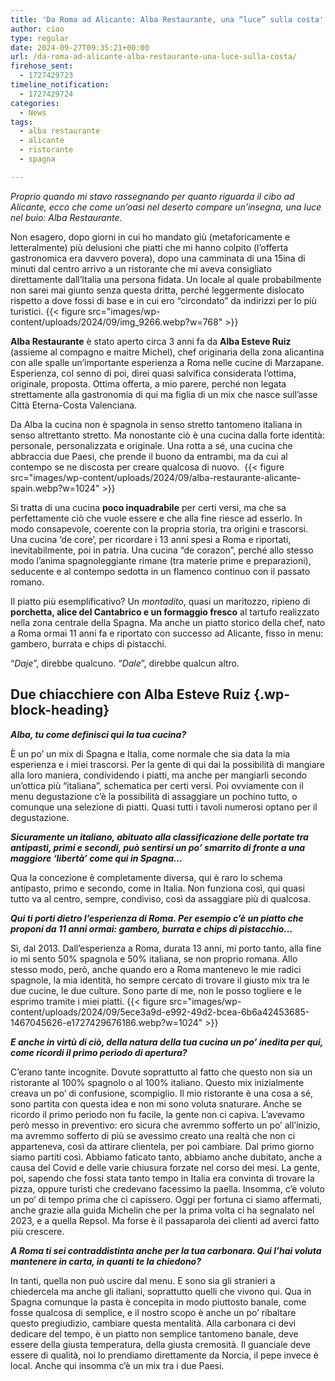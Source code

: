 ```yaml
---
title: 'Da Roma ad Alicante: Alba Restaurante, una “luce” sulla costa'
author: ciao
type: regular
date: 2024-09-27T09:35:21+00:00
url: /da-roma-ad-alicante-alba-restaurante-una-luce-sulla-costa/
firehose_sent:
  - 1727429723
timeline_notification:
  - 1727429724
categories:
  - News
tags:
  - alba restaurante
  - alicante
  - ristorante
  - spagna

---
```

  
_Proprio quando mi stavo rassegnando per quanto riguarda il cibo ad Alicante, ecco che come un’oasi nel deserto compare un’insegna, una luce nel buio: Alba Restaurante._

Non esagero, dopo giorni in cui ho mandato giù (metaforicamente e letteralmente) più delusioni che piatti che mi hanno colpito (l’offerta gastronomica era davvero povera), dopo una camminata di una 15ina di minuti dal centro arrivo a un ristorante che mi aveva consigliato direttamente dall’Italia una persona fidata. Un locale al quale probabilmente non sarei mai giunto senza questa dritta, perché leggermente dislocato rispetto a dove fossi di base e in cui ero “circondato” da indirizzi per lo più turistici.
{{< figure src="images/wp-content/uploads/2024/09/img_9266.webp?w=768" >}}
 

**Alba Restaurante** è stato aperto circa 3 anni fa da **Alba Esteve Ruiz** (assieme al compagno e maitre Michel), chef originaria della zona alicantina con alle spalle un’importante esperienza a Roma nelle cucine di Marzapane. Esperienza, col senno di poi, direi quasi salvifica considerata l’ottima, originale, proposta. Ottima offerta, a mio parere, perché non legata strettamente alla gastronomia di qui ma figlia di un mix che nasce sull’asse Città Eterna-Costa Valenciana.

Da Alba la cucina non è spagnola in senso stretto tantomeno italiana in senso altrettanto stretto. Ma nonostante ciò è una cucina dalla forte identità: personale, personalizzata e originale. Una rotta a sé, una cucina che abbraccia due Paesi, che prende il buono da entrambi, ma da cui al contempo se ne discosta per creare qualcosa di nuovo.&nbsp;
{{< figure src="images/wp-content/uploads/2024/09/alba-restaurante-alicante-spain.webp?w=1024" >}}
 

Si tratta di una cucina **poco inquadrabile** per certi versi, ma che sa perfettamente ciò che vuole essere e che alla fine riesce ad esserlo. In modo consapevole, coerente con la propria storia, tra origini e trascorsi. Una cucina ‘de core’, per ricordare i 13 anni spesi a Roma e riportati, inevitabilmente, poi in patria. Una cucina “de corazon”, perché allo stesso modo l’anima spagnoleggiante rimane (tra materie prime e preparazioni), seducente e al contempo sedotta in un flamenco continuo con il passato romano. 

Il piatto più esemplificativo? Un _montadito_, quasi un maritozzo, ripieno di **porchetta, alice del Cantabrico e un formaggio fresco** al tartufo realizzato nella zona centrale della Spagna. Ma anche un piatto storico della chef, nato a Roma ormai 11 anni fa e riportato con successo ad Alicante, fisso in menu: gambero, burrata e chips di pistacchi. 

“_Daje_”, direbbe qualcuno. “_Dale_”, direbbe qualcun altro.

## **Due chiacchiere con Alba Esteve Ruiz** {.wp-block-heading}

**_Alba, tu come definisci qui la tua cucina?&nbsp;_**

È un po’ un mix di Spagna e Italia, come normale che sia data la mia esperienza e i miei trascorsi. Per la gente di qui dai la possibilità di mangiare alla loro maniera, condividendo i piatti, ma anche per mangiarli secondo un’ottica più “italiana”, schematica per certi versi. Poi ovviamente con il menu degustazione c’è la possibilità di assaggiare un pochino tutto, o comunque una selezione di piatti. Quasi tutti i tavoli numerosi optano per il degustazione.&nbsp;

**_Sicuramente un italiano, abituato alla classificazione delle portate tra antipasti, primi e secondi, può sentirsi un po’ smarrito di fronte a una maggiore ‘libertà’ come qui in Spagna…_**

Qua la concezione è completamente diversa, qui è raro lo schema antipasto, primo e secondo, come in Italia. Non funziona così, qui quasi tutto va al centro, sempre, condiviso, così da assaggiare più di qualcosa.&nbsp;

**_Qui ti porti dietro l’esperienza di Roma. Per esempio c’è un piatto che proponi da 11 anni ormai: gambero, burrata e chips di pistacchio…_**

Sì, dal 2013. Dall’esperienza a Roma, durata 13 anni, mi porto tanto, alla fine io mi sento 50% spagnola e 50% italiana, se non proprio romana. Allo stesso modo, però, anche quando ero a Roma mantenevo le mie radici spagnole, la mia identità, ho sempre cercato di trovare il giusto mix tra le due cucine, le due culture. Sono parte di me, non le posso togliere e le esprimo tramite i miei piatti.
{{< figure src="images/wp-content/uploads/2024/09/5ece3a9d-e992-49d2-bcea-6b6a42453685-1467045626-e1727429676186.webp?w=1024" >}}
 

**_E anche in virtù di ciò, della natura della tua cucina un po’ inedita per qui, come ricordi il primo periodo di apertura?_**

C’erano tante incognite. Dovute soprattutto al fatto che questo non sia un ristorante al 100% spagnolo o al 100% italiano. Questo mix inizialmente creava un po’ di confusione, scompiglio. Il mio ristorante è una cosa a sé, sono partita con questa idea e non mi sono voluta snaturare. Anche se ricordo il primo periodo non fu facile, la gente non ci capiva. L’avevamo però messo in preventivo: ero sicura che avremmo sofferto un po’ all’inizio, ma avremmo sofferto di più se avessimo creato una realtà che non ci apparteneva, così da attirare clientela, per poi cambiare. Dal primo giorno siamo partiti così. Abbiamo faticato tanto, abbiamo anche dubitato, anche a causa del Covid e delle varie chiusura forzate nel corso dei mesi. La gente, poi, sapendo che fossi stata tanto tempo in Italia era convinta di trovare la pizza, oppure turisti che credevano facessimo la paella. Insomma, c’è voluto un po’ di tempo prima che ci capissero. Oggi per fortuna ci siamo affermati, anche grazie alla guida Michelin che per la prima volta ci ha segnalato nel 2023, e a quella Repsol. Ma forse è il passaparola dei clienti ad averci fatto più crescere.&nbsp;

**_A Roma ti sei contraddistinta anche per la tua carbonara. Qui l’hai voluta mantenere in carta, in quanti te la chiedono?_**

In tanti, quella non può uscire dal menu. E sono sia gli stranieri a chiedercela ma anche gli italiani, soprattutto quelli che vivono qui. Qua in Spagna comunque la pasta è concepita in modo piuttosto banale, come fosse qualcosa di semplice, e il nostro scopo è anche un po’ ribaltare questo pregiudizio, cambiare questa mentalità. Alla carbonara ci devi dedicare del tempo, è un piatto non semplice tantomeno banale, deve essere della giusta temperatura, della giusta cremosità. Il guanciale deve essere di qualità, noi lo prendiamo direttamente da Norcia, il pepe invece è local. Anche qui insomma c’è un mix tra i due Paesi.